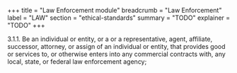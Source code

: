 +++
title = "Law Enforcement module"
breadcrumb = "Law Enforcement"
label = "LAW"
section = "ethical-standards"
summary = "TODO"
explainer = "TODO"
+++

3.1.1. Be an individual or entity, or a or a representative, agent, affiliate, successor, attorney, or assign of an individual or entity, that provides good or services to, or otherwise enters into any commercial contracts with, any local, state, or federal law enforcement agency;
